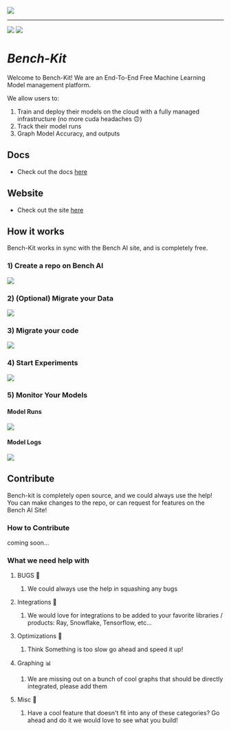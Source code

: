 [![](https://bench-ai.com/static/media/bench.f0b00cb77f69869f37586406c4ff9ebe.svg)](https://bench-ai.com/)
___
[![](https://dcbadge.vercel.app/api/server/24BCstk4re)](https://discord.gg/24BCstk4re) [![](https://img.shields.io/badge/LinkedIn-0077B5?style=for-the-badge&logo=linkedin&logoColor=white)](https://www.linkedin.com/company/bench-ai) 
# *Bench-Kit*
Welcome to Bench-Kit! We are an End-To-End Free Machine Learning Model management platform.

We allow users to:
1) Train and deploy their models on the cloud with a fully managed infrastructure (no more cuda headaches 🙃)
2) Track their model runs
3) Graph Model Accuracy, and outputs

## Docs
- Check out the docs [here](https://docs.bench-ai.com/)

## Website 
- Check out the site [here](https://bench-ai.com/)

## How it works

Bench-Kit works in sync with the Bench AI site, and is completely free.

### 1) Create a repo on Bench AI

[![](https://sofadocsbucket.s3.us-west-2.amazonaws.com/assets/readme/create_project.png)](https://bench-ai.com/)

### 2) (Optional) Migrate your Data

[![](https://sofadocsbucket.s3.us-west-2.amazonaws.com/assets/readme/data_upload.gif)](https://bench-ai.com/)

### 3) Migrate your code
[![](https://sofadocsbucket.s3.us-west-2.amazonaws.com/assets/readme/code_migration.gif)](https://bench-ai.com/)

### 4) Start Experiments
[![](https://sofadocsbucket.s3.us-west-2.amazonaws.com/assets/readme/train_sess.png)](https://bench-ai.com/)

### 5) Monitor Your Models

#### Model Runs
[![](https://sofadocsbucket.s3.us-west-2.amazonaws.com/assets/readme/experiments.png)](https://bench-ai.com/)

#### Model Logs
[![](https://sofadocsbucket.s3.us-west-2.amazonaws.com/assets/readme/logs.png)](https://bench-ai.com/)

## Contribute

Bench-kit is completely open source, and we could always use the help! You can make 
changes to the repo, or can request for features on the Bench AI Site!

### How to Contribute
coming soon...

### What we need help with

1) BUGS 🐛 
   1) We could always use the help in squashing any bugs

2) Integrations 🔨 
   1) We would love for integrations to be added to your favorite libraries / products: Ray, Snowflake, Tensorflow, etc...

3) Optimizations 🚀
   1) Think Something is too slow go ahead and speed it up!

4) Graphing 📊
    1) We are missing out on a bunch of cool graphs that should be directly integrated, please add them

5) Misc 🤷‍
   1) Have a cool feature that doesn't fit into any of these categories? Go ahead and do it we would love to see what you build!
